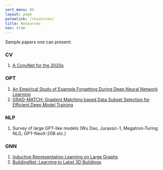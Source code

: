 ```yaml
---
sort_menu: 04
layout: page
permalink: /resources/
title: Resources
nav: true
---
```


<!-- - [Slides](/assets/pdf/inaugural.pdf) of the Inaugural Session. -->
Sample papers one can present:  
### CV
1. [A ConvNet for the 2020s](https://arxiv.org/abs/2201.03545)

### OPT
1. [An Empirical Study of Example Forgetting During Deep Neural Network Learning](https://openreview.net/pdf?id=BJlxm30cKm)
2. [GRAD-MATCH: Gradient Matching based Data Subset Selection for Efficient Deep Model Training](https://arxiv.org/abs/2103.00123)

### NLP
1. Survey of large GPT-like models (Wu Dao, Jurassic-1, Megatron-Turing NLG, GPT-NeoX-20B etc.)

### GNN
1. [Inductive Representation Learning on Large Graphs](https://arxiv.org/abs/1706.02216)
2. [BuildingNet: Learning to Label 3D Buildings](https://buildingnet.org/)
